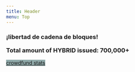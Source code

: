 ```yaml
---
title: Header
menu: Top
---
```


<h3 class="header-font">¡libertad de cadena de bloques!</h3>
<h3 style="margin-top: 0;">Total amount of HYBRID issued: 700,000+</h3>
<a href="crowdfund" class="btn btn-xl" style="margin-top: 4px; margin-bottom: -50px; background-color: #90aaaa; border-color:#90cccc;"><i class="fa fa-flag-checkered"></i> crowdfund stats</a><br><br>

